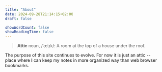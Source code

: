 ```yaml
---
title: "About"
date: 2024-09-28T21:14:15+02:00
draft: false

showWordCount: false
showReadingTime: false
---
```


> **Attic** noun, /ˈætɪk/: A room at the top of a house under the roof.

The purpose of this site continues to evolve. For now it is just an
attic -- place where I can keep my notes in more organized way than web browser 
bookmarks.
